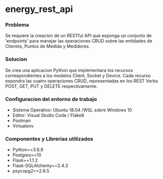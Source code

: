 # energy_rest_api

### Problema
Se requiere la creacion de un RESTful API que exponga un conjunto de 'endpoints' para manejar las operaciones CRUD sobre las entidades de Clientes, Puntos de Medida y Medidores.

### Solucion
Se crea una aplicacion Python que implementara los recursos correspondientes a los modelos Client, Socket y Device. Cada recurso expondra las cuatro operaciones CRUD, representadas en los REST Verbs POST, GET, PUT y DELETE respectivamente. 

### Configuracion del entorno de trabajo
* Sistema Operativo: Ubuntu 18.04 /WSL sobre Windows 10
* Editor: Visual Studio Code / Flake8
* Postman
* Virtualenv

### Componentes y Librerias utilizados
* Python==3.6.9
* Postgres==10
* Flask==1.1.2
* Flask-SQLAlchemy==2.4.3
* psycopg2==2.8.5
